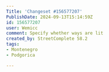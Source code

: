 ```yaml
---
Title: 'Changeset #156577207'
PublishDate: 2024-09-13T15:14:59Z
id: 156577207
user: Wemicc
comment: Specify whether ways are lit
created_by: StreetComplete 58.2
tags:
- Montenegro
- Podgorica

---
```


